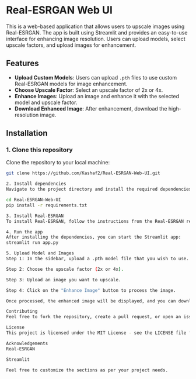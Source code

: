 # Real-ESRGAN Web UI

This is a web-based application that allows users to upscale images using Real-ESRGAN. The app is built using Streamlit and provides an easy-to-use interface for enhancing image resolution. Users can upload models, select upscale factors, and upload images for enhancement.

## Features
- **Upload Custom Models**: Users can upload `.pth` files to use custom Real-ESRGAN models for image enhancement.
- **Choose Upscale Factor**: Select an upscale factor of 2x or 4x.
- **Enhance Images**: Upload an image and enhance it with the selected model and upscale factor.
- **Download Enhanced Image**: After enhancement, download the high-resolution image.

## Installation

### 1. Clone this repository
Clone the repository to your local machine:

```bash
git clone https://github.com/Kashaf2/Real-ESRGAN-Web-UI.git

2. Install dependencies
Navigate to the project directory and install the required dependencies:

cd Real-ESRGAN-Web-UI
pip install -r requirements.txt

3. Install Real-ESRGAN
To install Real-ESRGAN, follow the instructions from the Real-ESRGAN repository if not already included in the dependencies.

4. Run the app
After installing the dependencies, you can start the Streamlit app:
streamlit run app.py

5. Upload Model and Images
Step 1: In the sidebar, upload a .pth model file that you wish to use.

Step 2: Choose the upscale factor (2x or 4x).

Step 3: Upload an image you want to upscale.

Step 4: Click on the "Enhance Image" button to process the image.

Once processed, the enhanced image will be displayed, and you can download it by clicking the download button.

Contributing
Feel free to fork the repository, create a pull request, or open an issue if you encounter any problems.

License
This project is licensed under the MIT License - see the LICENSE file for details.

Acknowledgements
Real-ESRGAN

Streamlit

Feel free to customize the sections as per your project needs.





